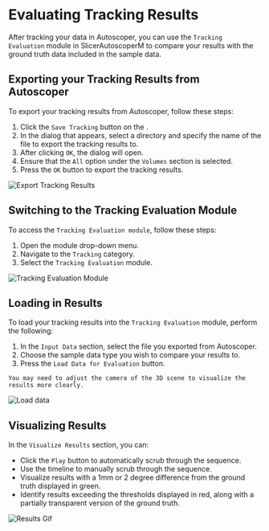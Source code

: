 # Evaluating Tracking Results

After tracking your data in Autoscoper, you can use the `Tracking Evaluation` module in SlicerAutoscoperM to compare your results with the ground truth data included in the sample data.

## Exporting your Tracking Results from Autoscoper

To export your tracking results from Autoscoper, follow these steps:

1. Click the `Save Tracking` button on the [](../user-interface.md#toolbar).
2. In the dialog that appears, select a directory and specify the name of the file to export the tracking results to.
3. After clicking `OK`, the [](../user-interface.md#importexport-tracking-options) dialog will open.
4. Ensure that the `All` option under the `Volumes` section is selected.
5. Press the `OK` button to export the tracking results.

![Export Tracking Results](https://github.com/BrownBiomechanics/Autoscoper/releases/download/docs-resources/eval_AllVolumes.png)

## Switching to the Tracking Evaluation Module

To access the `Tracking Evaluation module`, follow these steps:
1. Open the module drop-down menu.
2. Navigate to the `Tracking` category.
3. Select the `Tracking Evaluation` module.

![Tracking Evaluation Module](https://github.com/BrownBiomechanics/Autoscoper/releases/download/docs-resources/eval_SwitchModule.png)

## Loading in Results

To load your tracking results into the `Tracking Evaluation` module, perform the following:
1. In the `Input Data` section, select the file you exported from Autoscoper.
2. Choose the sample data type you wish to compare your results to.
3. Press the `Load Data for Evaluation` button.

```{tip}
You may need to adjust the camera of the 3D scene to visualize the results more clearly.
```

![Load data](https://github.com/BrownBiomechanics/Autoscoper/releases/download/docs-resources/eval_LoadData.png)

## Visualizing Results

In the `Visualize Results` section, you can:
* Click the `Play` button to automatically scrub through the sequence.
* Use the timeline to manually scrub through the sequence.
* Visualize results with a 1mm or 2 degree difference from the ground truth displayed in green.
* Identify results exceeding the thresholds displayed in red, along with a partially transparent version of the ground truth.

![Results Gif](https://github.com/BrownBiomechanics/Autoscoper/releases/download/docs-resources/eval_ShowModule.gif)
